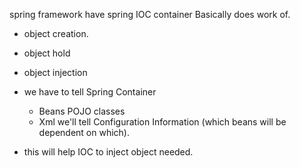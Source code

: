 spring framework have spring IOC container Basically does work of.
- object creation.
- object hold
- object injection

- we have to tell Spring Container 
	- Beans POJO classes
	- Xml we'll tell Configuration Information (which beans will be dependent on which).

- this will help IOC to inject object needed.


